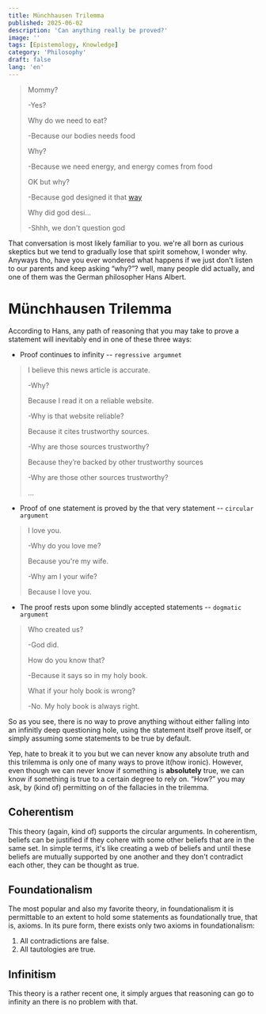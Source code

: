 ```yaml
---
title: Münchhausen Trilemma
published: 2025-06-02
description: 'Can anything really be proved?'
image: ''
tags: [Epistemology, Knowledge]
category: 'Philosophy'
draft: false 
lang: 'en'
---
```


>Mommy?
>
>-Yes?
>
>Why do we need to eat?
>
>-Because our bodies needs food
>
>Why?
>
>-Because we need energy, and energy comes from food
>
>OK but why?
>
>-Because god designed it that [way]()
>
>Why did god desi...
>
>-Shhh, we don't question god

That conversation is most likely familiar to you. we're all born as curious skeptics but we tend to gradually lose that spirit somehow, I wonder why. Anyways tho, have you ever wondered what happens if we just don't listen to our parents and keep asking “why?”? well, many people did actually, and one of them was the German philosopher Hans Albert.

# Münchhausen Trilemma
According to Hans, any path of reasoning that you may take to prove a statement will inevitably end in one of these three ways:
- Proof continues to infinity -- `regressive argumnet`
>I believe this news article is accurate.
>
>-Why?
>
>Because I read it on a reliable website.
>
>-Why is that website reliable?
>
>Because it cites trustworthy sources.
>
>-Why are those sources trustworthy?
>
>Because they’re backed by other trustworthy sources
>
>-Why are those other sources trustworthy?
>
>...
- Proof of one statement is proved by the that very statement -- `circular argument`
>I love you.
>
>-Why do you love me?
>
>Because you're my wife.
>
>-Why am I your wife?
>
>Because I love you.
- The proof rests upon some blindly accepted statements -- `dogmatic argument`
>Who created us?
>
>-God did.
>
>How do you know that?
>
>-Because it says so in my holy book.
>
>What if your holy book is wrong?
>
>-No. My holy book is always right.

So as you see, there is no way to prove anything without either falling into an infinitly deep questioning hole, using the statement itself prove itself, or simply assuming some statements to be true by default.

Yep, hate to break it to you but we can never know any absolute truth and this trilemma is only one of many ways to prove it(how ironic). However, even though we can never know if something is __absolutely__ true, we can know if something is true to a certain degree to rely on. “How?” you may ask, by (kind of) permitting on of the fallacies in the trilemma.

## Coherentism

This theory (again, kind of) supports the circular arguments. In coherentism, beliefs can be justified if they cohere with some other beliefs that are in the same set. In simple terms, it's like creating a web of beliefs and until these beliefs are mutually supported by one another and they don't contradict each other, they can be thought as true.

## Foundationalism

The most popular and also my favorite theory, in foundationalism it is permittable to an extent to hold some statements as foundationally true, that is, axioms. In its pure form, there exists only two axioms in foundationalism:
1. All contradictions are false.
2. All tautologies are true.

## Infinitism

This theory is a rather recent one, it simply argues that reasoning can go to infinity an there is no problem with that.
